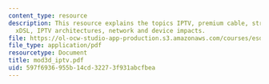 ```yaml
---
content_type: resource
description: This resource explains the topics IPTV, premium cable, streaming, hybrids,
  xDSL, IPTV architectures, network and device impacts.
file: https://ol-ocw-studio-app-production.s3.amazonaws.com/courses/esd-68j-communications-and-information-policy-spring-2006/597f6936955b14cd32273f931abcfbea_mod3d_iptv.pdf
file_type: application/pdf
resourcetype: Document
title: mod3d_iptv.pdf
uid: 597f6936-955b-14cd-3227-3f931abcfbea
---
```

